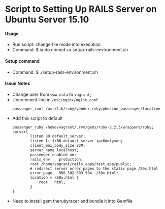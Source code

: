 # Script to Setting Up RAILS Server on Ubuntu Server 15.10

#### Usage

* Run script: change file mode into execution
* Command: $ sudo chmod +x setup-rails-environment.sh

#### Setup command

* Command: $ ./setup-rails-environment.sh

#### Issue Notes
* Change user from `www-data` to `vagrant`;
* Uncomment line in `/etc/nginx/nginx.conf`
  ```html
  passenger_root /usr/lib/ruby/vendor_ruby/phusion_passenger/locations.ini;
  ```
* Add this script to default
  ```html
  passenger_ruby /home/vagrant/.rvm/gems/ruby-2.2.3/wrappers/ruby;
  server{
          listen 80 default_server;
          listen [::]:80 default_server ipv6only=on;
          client_max_body_size 20M;
          server_name localhost;
          passenger_enabled on;
          rails_env    production;
          root /home/vagrant/rails_apps/test_app/public;
          # redirect server error pages to the static page /50x.html
          error_page   500 502 503 504  /50x.html;
          location = /50x.html {
              root   html;
          }
  }
  ```
* Need to install gem therubyracer and bundle it into Gemfile
